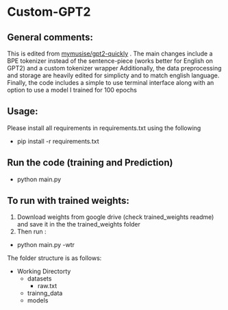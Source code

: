 # Custom-GPT2

## General comments:
This is edited from [mymusise/gpt2-quickly](https://github.com/mymusise/gpt2-quickly#main-file) . 
The main changes include a BPE tokenizer instead of the sentence-piece (works better for English on GPT2) and a custom tokenizer wrapper
Additionally, the data preprocessing and storage are heavily edited for simplicty and to match english language.
Finally, the code includes a simple to use terminal interface along with an option to use a model I trained for 100 epochs

## Usage:
Please install all requirements in requirements.txt using the following 

* pip install -r requirements.txt

## Run the code (training and Prediction)
* python main.py

## To run with trained weights:
1. Download weights from google drive (check trained_weights readme) and save it in the the trained_weights folder
2. Then run :
 * python main.py -wtr 

 The folder structure is as follows:
- Working Directorty
  - datasets
    - raw.txt
   - trainng_data
   - models

